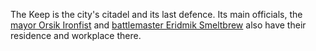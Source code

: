 The Keep is the city's citadel and its last defence. Its main officials, the [mayor Orsik Ironfist](./npcs/orsik-ironfist.md) and [battlemaster Eridmik Smeltbrew](./npcs/eridmik-smeltbrew.md) also have their residence and workplace there.